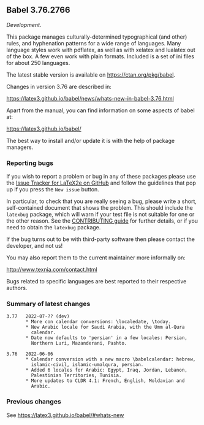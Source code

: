 ## Babel 3.76.2766

*Development*.

This package manages culturally-determined typographical (and other)
rules, and hyphenation patterns for a wide range of languages. Many
language styles work with pdflatex, as well as with xelatex and
lualatex out of the box. A few even work with plain formats. Included
is a set of ini files for about 250 languages.

The latest stable version is available on <https://ctan.org/pkg/babel>.

Changes in version 3.76 are described in:

https://latex3.github.io/babel/news/whats-new-in-babel-3.76.html

Apart from the manual, you can find information on some aspects of babel at:

https://latex3.github.io/babel/

The best way to install and/or update it is with the help of package
managers.

### Reporting bugs

If you wish to report a problem or bug in any of these packages please
use the
[Issue Tracker for LaTeX2e on GitHub](https://github.com/latex3/babel/issues)
and follow the guidelines that pop up if you press the `New issue`
button.

In particular, to check that you are really seeing a bug, please write
a short, self-contained document that shows the problem. This should
include the `latexbug` package, which will warn if your test file is
not suitable for one or the other reason. See the
[CONTRIBUTING guide](https://github.com/latex3/latex2e/blob/master/CONTRIBUTING.md)
for further details, or if you need to obtain the `latexbug` package.

If the bug turns out to be with third-party software then please
contact the developer, and not us!

You may also report them to the current maintainer more informally on:

   http://www.texnia.com/contact.html

Bugs related to specific languages are best reported to their
respective authors.

### Summary of latest changes
```
3.77   2022-07-?? (dev)
       * More con calendar conversions: \localedate, \today.
       * New Arabic locale for Saudi Arabia, with the Umm al-Qura
         calendar.
       * Date now defaults to 'persian' in a few locales: Persian,
         Northern Luri, Mazanderani, Pashto.
       
3.76   2022-06-06
       * Calendar conversion with a new macro \babelcalendar: hebrew,
         islamic-civil, islamic-umalqura, persian.
       * Added 6 locales for Arabic: Egypt, Iraq, Jordan, Lebanon,
         Palestinian Territories, Tunisia.
       * More updates to CLDR 4.1: French, English, Moldavian and
         Arabic.
```

### Previous changes

See https://latex3.github.io/babel/#whats-new
